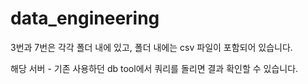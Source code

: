 # data_engineering

3번과 7번은 각각 폴더 내에 있고, 폴더 내에는 csv 파일이 포함되어 있습니다.

해당 서버 - 기존 사용하던 db tool에서 쿼리를 돌리면 결과 확인할 수 있습니다. 
